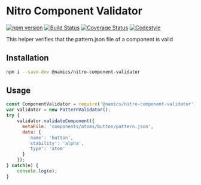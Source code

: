 # Nitro Component Validator

[![npm version](https://badge.fury.io/js/%40namics%2Fnitro-component-validator.svg)](https://badge.fury.io/js/%40namics%2Fnitro-component-validator)
[![Build Status](https://travis-ci.org/namics/nitro-component-validator.svg?branch=master)](https://travis-ci.org/namics/nitro-component-validator)
[![Coverage Status](https://coveralls.io/repos/github/namics/nitro-component-validator/badge.svg?branch=master)](https://coveralls.io/github/namics/nitro-component-validator?branch=master)
[![Codestyle](https://img.shields.io/badge/codestyle-namics-green.svg)](https://github.com/namics/eslint-config-namics)

This helper verifies that the pattern.json file of a component is valid

## Installation

```bash
npm i --save-dev @namics/nitro-component-validator
```

## Usage

```js
const ComponentValidator = require('@namics/nitro-component-validator');
var validator = new PatternValidator();
try {
    validator.validateComponent({
      metaFile: 'components/atoms/button/pattern.json',
      data: {
        'name': 'button',
        'stability': 'alpha',
        'type': 'atom'
      }
    });
} catch(e) {
    console.log(e);
}
```
